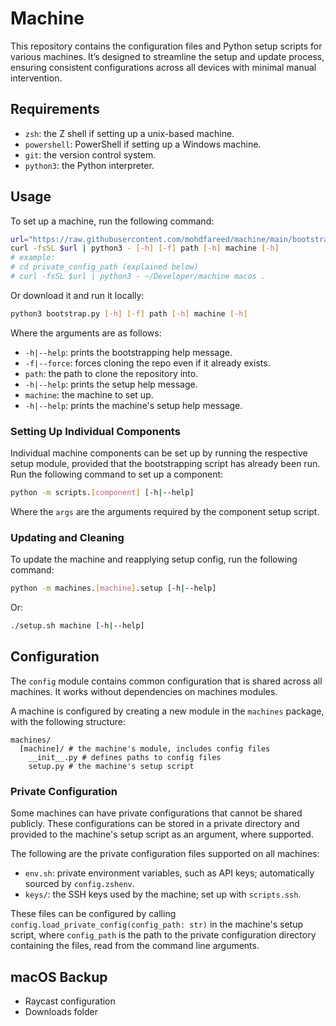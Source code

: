 # Machine

This repository contains the configuration files and Python setup scripts for
various machines. It’s designed to streamline the setup and update process,
ensuring consistent configurations across all devices with minimal manual
intervention.

## Requirements

- `zsh`: the Z shell if setting up a unix-based machine.
- `powershell`: PowerShell if setting up a Windows machine.
- `git`: the version control system.
- `python3`: the Python interpreter.

## Usage

To set up a machine, run the following command:

```sh
url="https://raw.githubusercontent.com/mohdfareed/machine/main/bootstrap.py"
curl -fsSL $url | python3 - [-h] [-f] path [-h] machine [-h]
# example:
# cd private_config_path (explained below)
# curl -fsSL $url | python3 - ~/Developer/machine macos .
```

Or download it and run it locally:

```sh
python3 bootstrap.py [-h] [-f] path [-h] machine [-h]
```

Where the arguments are as follows:

- `-h|--help`: prints the bootstrapping help message.
- `-f|--force`: forces cloning the repo even if it already exists.
- `path`: the path to clone the repository into.
- `-h|--help`: prints the setup help message.
- `machine`: the machine to set up.
- `-h|--help`: prints the machine's setup help message.

### Setting Up Individual Components

Individual machine components can be set up by running the respective setup
module, provided that the bootstrapping script has already been run. Run the
following command to set up a component:

```sh
python -m scripts.[component] [-h|--help]
```

Where the `args` are the arguments required by the component setup script.

### Updating and Cleaning

To update the machine and reapplying setup config, run the following command:

```sh
python -m machines.[machine].setup [-h|--help]
```

Or:

```sh
./setup.sh machine [-h|--help]
```

## Configuration

The `config` module contains common configuration that is shared across all
machines. It works without dependencies on machines modules.

A machine is configured by creating a new module in the `machines` package,
with the following structure:

```plaintext
machines/
  [machine]/ # the machine's module, includes config files
    __init__.py # defines paths to config files
    setup.py # the machine's setup script
```

### Private Configuration

Some machines can have private configurations that cannot be shared publicly.
These configurations can be stored in a private directory and provided to the
machine's setup script as an argument, where supported.

The following are the private configuration files supported on all machines:

- `env.sh`: private environment variables, such as API keys; automatically
  sourced by `config.zshenv`.
- `keys/`: the SSH keys used by the machine; set up with `scripts.ssh`.

These files can be configured by calling
`config.load_private_config(config_path: str)` in the machine's setup script,
where `config_path` is the path to the private configuration directory
containing the files, read from the command line arguments.

## macOS Backup

- Raycast configuration
- Downloads folder
